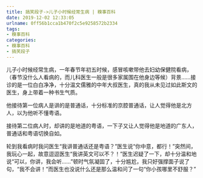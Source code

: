 ```yaml
---
title: 搞笑段子->儿子小时候经常生病 | 糗事百科
date: 2019-12-02 12:33:05
urlname: 0ff56b1cca1b470f2c5e9258572b2334
tags: 
- 糗事百科
categories:
- 糗事百科
- 搞笑段子
---
```

儿子小时候经常生病，一年春节年初五时候，感冒咳嗽带他去妇幼保健院看病，（春节没什么人看病的，而儿科医生一般是很多家属围在他身边等候）背景……接诊的是一位白白净净，十分温文儒雅的中年大叔医生，真的我从未见过如此斯文的医生，身上带着一种书生气质。

他接待第一位病人是讲的是普通话，十分标准的京腔普通话，让人觉得他是北方人，以为他听不懂粤语。

接待第二位病人时，却讲的是地道的粤语，一下子又让人觉得他是地道的广东人，普通话和粤语切换自如。

轮到我看病时我问医生“我讲普通话还是粤语？”医生说“你中意，都行！”突然间，我玩心一起，故意逗逗医生“我讲英文可以不？！”医生迟疑了一下，却十分温和地说“可以，你讲，我会听……”顿时气氛凝固了，十分尴尬，我只好强撑面子说了句，“我不会讲！”而医生也没说什么还是那么温和问了一句“你小孩哪里不舒服？”


